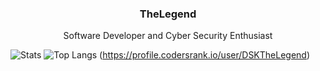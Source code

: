 <h3 align="center">TheLegend</h3>

<p align="center">
  Software Developer and Cyber Security Enthusiast
</p>


![Stats](https://github-readme-stats.vercel.app/api?username=DSKTheLegend&show_icons=true&&hide_border=true&count_private=true)
![Top Langs](https://github-readme-stats.vercel.app/api/top-langs/?username=DSKTheLegend&layout=compact&&hide_border=true)
(https://profile.codersrank.io/user/DSKTheLegend)
